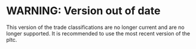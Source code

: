 # WARNING: Version out of date
This version of the trade classifications are no longer current and are no longer supported. It is recommended to use the most recent version of the pltc.